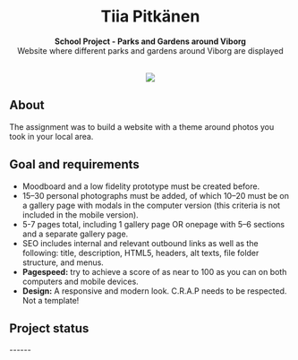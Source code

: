 
<h1 align="center">Tiia Pitkänen</h1>
<p align="center"><strong>School Project - Parks and Gardens around Viborg</strong>
<br>Website where different parks and gardens around Viborg are displayed</p>
<br/>
<div align="center"><img src="demo.gif"></img></div>
<h2>About</h2>
The assignment was to build a website with a theme around photos you took in your local area.

<h2>Goal and requirements</h2>

- Moodboard and a low fidelity prototype must be created before.
- 15–30 personal photographs must be added, of which 10–20 must be on a gallery page with modals in the computer version (this criteria is not included in the mobile version).
- 5-7 pages total, including 1 gallery page OR onepage with 5–6 sections and a separate gallery page.
- SEO includes internal and relevant outbound links as well as the following: title, description, HTML5, headers, alt texts, file folder structure, and menus.
- <b> Pagespeed:</b> try to achieve a score of as near to 100 as you can on both computers and mobile devices.
- <b>Design:</b> A responsive and modern look. C.R.A.P needs to be respected. Not a template!



<h2>Project status</h2>
------


